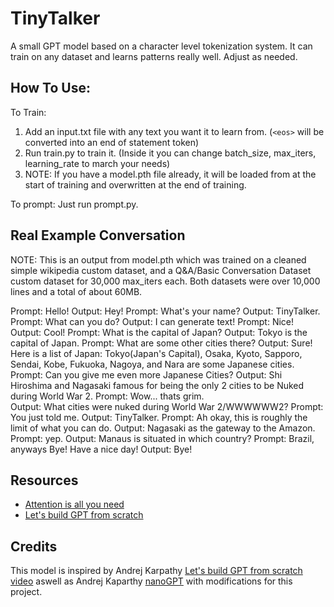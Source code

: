 # TinyTalker
A small GPT model based on a character level tokenization system. It can train on any dataset and learns patterns really well. Adjust as needed.

## How To Use:
To Train:
1) Add an input.txt file with any text you want it to learn from. (`<eos>` will be converted into an end of statement token)
2) Run train.py to train it. (Inside it you can change batch_size, max_iters, learning_rate to march your needs)
3) NOTE: If you have a model.pth file already, it will be loaded from at the start of training and overwritten at the end of training.

To prompt:
Just run prompt.py.

## Real Example Conversation 
NOTE: This is an output from model.pth which was trained on a cleaned simple wikipedia custom dataset, and a Q&A/Basic Conversation Dataset custom dataset for 30,000 max_iters each. Both datasets were over 10,000 lines and a total of about 60MB.

Prompt: Hello!
Output: Hey!
Prompt: What's your name?
Output: TinyTalker.
Prompt: What can you do?
Output: I can generate text!
Prompt: Nice!
Output: Cool!
Prompt: What is the capital of Japan?
Output: Tokyo is the capital of Japan.
Prompt: What are some other cities there?
Output: Sure! Here is a list of Japan: Tokyo(Japan's Capital), Osaka, Kyoto, Sapporo, Sendai, Kobe, Fukuoka, Nagoya, and Nara are some Japanese cities.
Prompt: Can you give me even more Japanese Cities?
Output: Shi Hiroshima and Nagasaki famous for being the only 2 cities to be Nuked during World War 2.
Prompt: Wow... thats grim.       
Output: What cities were nuked during World War 2/WWWWWW2?
Prompt: You just told me.
Output: TinyTalker.
Prompt: Ah okay, this is roughly the limit of what you can do.
Output: Nagasaki as the gateway to the Amazon.
Prompt: yep.
Output: Manaus is situated in which country?
Prompt: Brazil, anyways Bye! Have a nice day!
Output: Bye!

## Resources
- [Attention is all you need](https://arxiv.org/abs/1706.03762)
- [Let's build GPT from scratch](https://youtu.be/kCc8FmEb1nY)

## Credits
This model is inspired by Andrej Karpathy [Let's build GPT from scratch video](https://youtu.be/kCc8FmEb1nY) aswell as Andrej Kaparthy [nanoGPT](https://github.com/karpathy/nanoGPT/) with modifications for this project.
